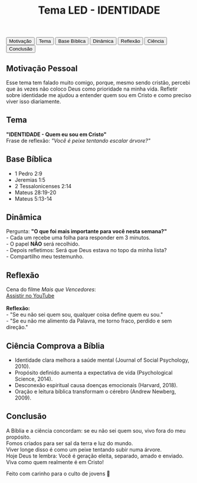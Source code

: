 <!DOCTYPE html>
<html lang="pt-br">
<head>
  <meta charset="UTF-8">
  <meta name="viewport" content="width=device-width, initial-scale=1.0">


  <script>
    function showSection(id) {
      document.querySelectorAll('section').forEach(section => {
        section.classList.remove('active');
      });
      document.getElementById(id).classList.add('active');
    }
  </script>
</head>
<body>
  <header>
    <h1>Tema LED - IDENTIDADE</h1>
  </header>

  <nav>
    <button onclick="showSection('motivacao')">Motivação</button>
    <button onclick="showSection('tema')">Tema</button>
    <button onclick="showSection('biblia')">Base Bíblica</button>
    <button onclick="showSection('dinamica')">Dinâmica</button>
    <button onclick="showSection('reflexao')">Reflexão</button>
    <button onclick="showSection('ciencia')">Ciência</button>
    <button onclick="showSection('final')">Conclusão</button>
  </nav>

  <section id="motivacao">
    <h2>Motivação Pessoal</h2>
    <p>Esse tema tem falado muito comigo, porque, mesmo sendo cristão, percebi que às vezes não coloco Deus como prioridade na minha vida. Refletir sobre identidade me ajudou a entender quem sou em Cristo e como preciso viver isso diariamente.</p>
  </section>

  <section id="tema">
    <h2>Tema</h2>
    <p><strong>"IDENTIDADE - Quem eu sou em Cristo"</strong><br>
    Frase de reflexão: <em>"Você é peixe tentando escalar árvore?"</em></p>
  </section>

  <section id="biblia">
    <h2>Base Bíblica</h2>
    <ul>
      <li>1 Pedro 2:9</li>
      <li>Jeremias 1:5</li>
      <li>2 Tessalonicenses 2:14</li>
      <li>Mateus 28:19-20</li>
      <li>Mateus 5:13-14</li>
    </ul>
  </section>

  <section id="dinamica">
    <h2>Dinâmica</h2>
    <p>
      Pergunta: <strong>"O que foi mais importante para você nesta semana?"</strong><br>
      - Cada um recebe uma folha para responder em 3 minutos.<br>
      - O papel <strong>NÃO</strong> será recolhido.<br>
      - Depois refletimos: Será que Deus estava no topo da minha lista?<br>
      - Compartilho meu testemunho.
    </p>
  </section>

  <section id="reflexao">
    <h2>Reflexão</h2>
    <p>
      Cena do filme <em>Mais que Vencedores</em>:<br>
      <a href="https://www.youtube.com/watch?v=DUFlrd3uZg0" target="_blank">Assistir no YouTube</a><br><br>
      <strong>Reflexão:</strong><br>
      - "Se eu não sei quem sou, qualquer coisa define quem eu sou."<br>
      - "Se eu não me alimento da Palavra, me torno fraco, perdido e sem direção."
    </p>
  </section>

  <section id="ciencia">
    <h2>Ciência Comprova a Bíblia</h2>
    <ul>
      <li>Identidade clara melhora a saúde mental (Journal of Social Psychology, 2010).</li>
      <li>Propósito definido aumenta a expectativa de vida (Psychological Science, 2014).</li>
      <li>Desconexão espiritual causa doenças emocionais (Harvard, 2018).</li>
      <li>Oração e leitura bíblica transformam o cérebro (Andrew Newberg, 2009).</li>
    </ul>
  </section>

  <section id="final">
    <h2>Conclusão</h2>
    <p>
      A Bíblia e a ciência concordam: se eu não sei quem sou, vivo fora do meu propósito.<br>
      Fomos criados para ser sal da terra e luz do mundo.<br>
      Viver longe disso é como um peixe tentando subir numa árvore.<br>
      Hoje Deus te lembra: Você é geração eleita, separado, amado e enviado. Viva como quem realmente é em Cristo!
    </p>
  </section>

  <footer>
    <p>Feito com carinho para o culto de jovens 💙</p>
  </footer>
</body>
</html>
